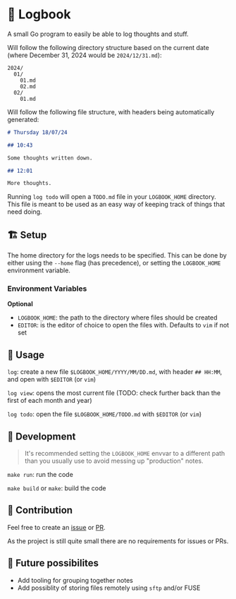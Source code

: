 # 📖 Logbook

A small Go program to easily be able to log thoughts and stuff.

Will follow the following directory structure based on the current date (where December 31, 2024 would be `2024/12/31.md`):

```
2024/
  01/
    01.md
    02.md
  02/
    01.md
```

Will follow the following file structure, with headers being automatically generated:

```Markdown
# Thursday 18/07/24

## 10:43

Some thoughts written down.

## 12:01

More thoughts.
```

Running `log todo` will open a `TODO.md` file in your `LOGBOOK_HOME` directory.
This file is meant to be used as an easy way of keeping track of things that need doing.

## 🏗️ Setup

The home directory for the logs needs to be specified.
This can be done by either using the `--home` flag (has precedence), or setting the `LOGBOOK_HOME` environment variable.

### Environment Variables

**Optional**

- `LOGBOOK_HOME`: the path to the directory where files should be created
- `EDITOR`: is the editor of choice to open the files with. Defaults to `vim` if not set

## 🐶 Usage

`log`: create a new file `$LOGBOOK_HOME/YYYY/MM/DD.md`, with header `## HH:MM`, and open with `$EDITOR` (or `vim`)

`log view`: opens the most current file (TODO: check further back than the first of each month and year)

`log todo`: open the file `$LOGBOOK_HOME/TODO.md` with `$EDITOR` (or `vim`)

## 📝 Development

> It's recommended setting the `LOGBOOK_HOME` envvar to a different path than you usually use to avoid messing up "production" notes.

`make run`: run the code

`make build` or `make`: build the code

## 🤝 Contribution

Feel free to create an [issue](https://github.com/AuStien/logbook/issues) or [PR](https://github.com/AuStien/logbook/pulls).

As the project is still quite small there are no requirements for issues or PRs.

## 🌈 Future possibilites

- Add tooling for grouping together notes
- Add possiblity of storing files remotely using `sftp` and/or FUSE
